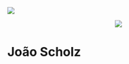 <a href='https://www.linkedin.com/in/joao-scholz/'><img src="https://img.shields.io/badge/LinkedIn-0077B5?style=for-the-badge&logo=linkedin&logoColor=white"></a>

<p align="center">
  <img src="banner.png" >
</p>

# João Scholz
